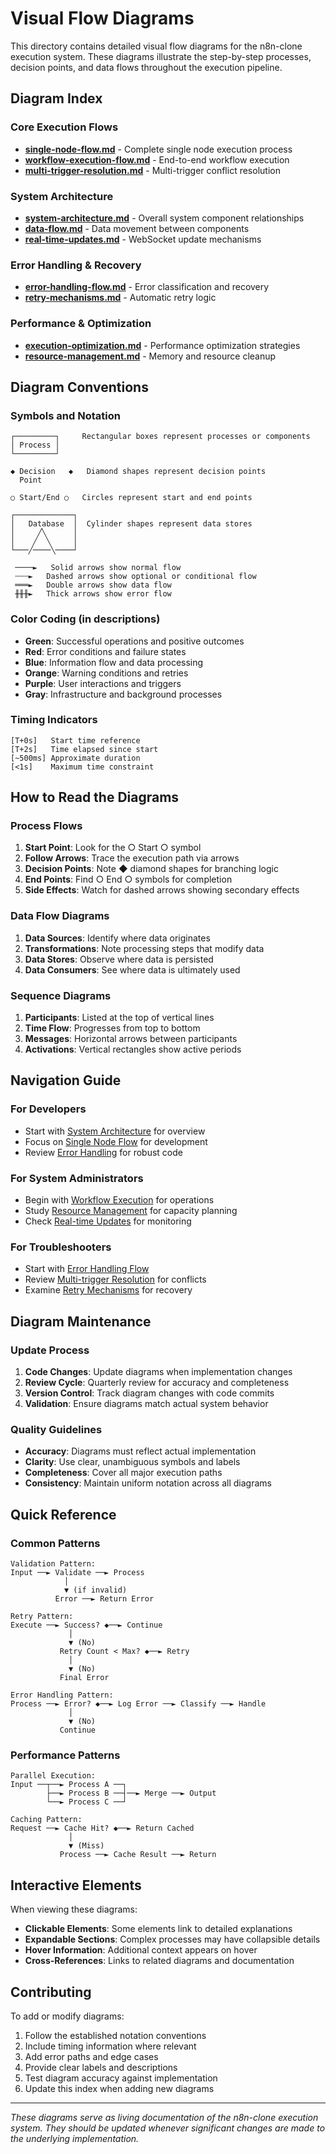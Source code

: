 # Visual Flow Diagrams

This directory contains detailed visual flow diagrams for the n8n-clone execution system. These diagrams illustrate the step-by-step processes, decision points, and data flows throughout the execution pipeline.

## Diagram Index

### Core Execution Flows
- [**single-node-flow.md**](#single-node-execution-flow) - Complete single node execution process
- [**workflow-execution-flow.md**](#workflow-execution-process) - End-to-end workflow execution
- [**multi-trigger-resolution.md**](#multi-trigger-handling) - Multi-trigger conflict resolution

### System Architecture
- [**system-architecture.md**](#system-architecture-diagram) - Overall system component relationships
- [**data-flow.md**](#data-flow-diagrams) - Data movement between components
- [**real-time-updates.md**](#real-time-update-flow) - WebSocket update mechanisms

### Error Handling & Recovery
- [**error-handling-flow.md**](#error-handling-strategies) - Error classification and recovery
- [**retry-mechanisms.md**](#retry-and-recovery-flows) - Automatic retry logic

### Performance & Optimization
- [**execution-optimization.md**](#execution-optimization-flow) - Performance optimization strategies
- [**resource-management.md**](#resource-management-diagram) - Memory and resource cleanup

## Diagram Conventions

### Symbols and Notation
```
┌─────────┐     Rectangular boxes represent processes or components
│ Process │
└─────────┘

◆ Decision   ◆   Diamond shapes represent decision points
  Point

○ Start/End ○   Circles represent start and end points

┌─────────────┐
│   Database  │  Cylinder shapes represent data stores
│     ╱╲      │
│    ╱  ╲     │
└───╱────╲────┘

 ────►   Solid arrows show normal flow
 ┄┄┄►   Dashed arrows show optional or conditional flow
 ═══►   Double arrows show data flow
 ╫╫╫►   Thick arrows show error flow
```

### Color Coding (in descriptions)
- **Green**: Successful operations and positive outcomes
- **Red**: Error conditions and failure states  
- **Blue**: Information flow and data processing
- **Orange**: Warning conditions and retries
- **Purple**: User interactions and triggers
- **Gray**: Infrastructure and background processes

### Timing Indicators
```
[T+0s]   Start time reference
[T+2s]   Time elapsed since start
[~500ms] Approximate duration
[<1s]    Maximum time constraint
```

## How to Read the Diagrams

### Process Flows
1. **Start Point**: Look for the ○ Start ○ symbol
2. **Follow Arrows**: Trace the execution path via arrows
3. **Decision Points**: Note ◆ diamond shapes for branching logic
4. **End Points**: Find ○ End ○ symbols for completion
5. **Side Effects**: Watch for dashed arrows showing secondary effects

### Data Flow Diagrams
1. **Data Sources**: Identify where data originates
2. **Transformations**: Note processing steps that modify data
3. **Data Stores**: Observe where data is persisted
4. **Data Consumers**: See where data is ultimately used

### Sequence Diagrams
1. **Participants**: Listed at the top of vertical lines
2. **Time Flow**: Progresses from top to bottom
3. **Messages**: Horizontal arrows between participants
4. **Activations**: Vertical rectangles show active periods

## Navigation Guide

### For Developers
- Start with [System Architecture](#system-architecture-diagram) for overview
- Focus on [Single Node Flow](#single-node-execution-flow) for development
- Review [Error Handling](#error-handling-strategies) for robust code

### For System Administrators  
- Begin with [Workflow Execution](#workflow-execution-process) for operations
- Study [Resource Management](#resource-management-diagram) for capacity planning
- Check [Real-time Updates](#real-time-update-flow) for monitoring

### For Troubleshooters
- Start with [Error Handling Flow](#error-handling-strategies)
- Review [Multi-trigger Resolution](#multi-trigger-handling) for conflicts
- Examine [Retry Mechanisms](#retry-and-recovery-flows) for recovery

## Diagram Maintenance

### Update Process
1. **Code Changes**: Update diagrams when implementation changes
2. **Review Cycle**: Quarterly review for accuracy and completeness
3. **Version Control**: Track diagram changes with code commits
4. **Validation**: Ensure diagrams match actual system behavior

### Quality Guidelines
- **Accuracy**: Diagrams must reflect actual implementation
- **Clarity**: Use clear, unambiguous symbols and labels
- **Completeness**: Cover all major execution paths
- **Consistency**: Maintain uniform notation across all diagrams

## Quick Reference

### Common Patterns
```
Validation Pattern:
Input ──► Validate ──► Process
            │
            ▼ (if invalid)
          Error ──► Return Error

Retry Pattern:
Execute ──► Success? ◆──► Continue
             │
             ▼ (No)
           Retry Count < Max? ◆──► Retry
             │
             ▼ (No)
           Final Error

Error Handling Pattern:
Process ──► Error? ◆──► Log Error ──► Classify ──► Handle
             │
             ▼ (No)
           Continue
```

### Performance Patterns
```
Parallel Execution:
Input ──┬──► Process A ──┐
        ├──► Process B ──┤──► Merge ──► Output
        └──► Process C ──┘

Caching Pattern:
Request ──► Cache Hit? ◆──► Return Cached
             │
             ▼ (Miss)
           Process ──► Cache Result ──► Return
```

## Interactive Elements

When viewing these diagrams:
- **Clickable Elements**: Some elements link to detailed explanations
- **Expandable Sections**: Complex processes may have collapsible details
- **Hover Information**: Additional context appears on hover
- **Cross-References**: Links to related diagrams and documentation

## Contributing

To add or modify diagrams:
1. Follow the established notation conventions
2. Include timing information where relevant
3. Add error paths and edge cases
4. Provide clear labels and descriptions
5. Test diagram accuracy against implementation
6. Update this index when adding new diagrams

---

*These diagrams serve as living documentation of the n8n-clone execution system. They should be updated whenever significant changes are made to the underlying implementation.*